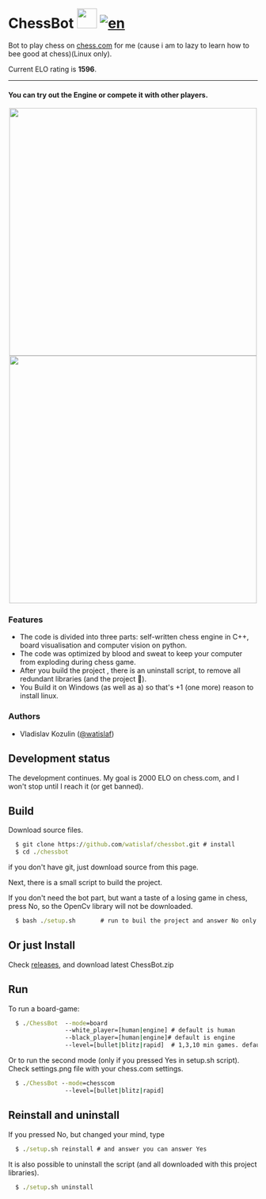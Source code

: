 # ChessBot  <img src="https://user-images.githubusercontent.com/45079123/147250964-53ae261a-dbf4-4c46-9a4d-3f1f3d6d2ab8.png" width="40 px">     [![en](https://img.shields.io/badge/lang-en-yellow.svg)](README.md)


Bot to play chess on [chess.com](https://www.qt.io) for me  (cause
i am to lazy to learn how to bee good at chess)(Linux only).

Current ELO rating is **1596**.
___

#### You can try out the Engine or compete it with other players.

<p align="center">
<img src="https://user-images.githubusercontent.com/45079123/147157396-f7b8a9df-eb38-4eb6-9d52-bf376e4eda51.png" width="500 px">
<img src="https://user-images.githubusercontent.com/45079123/147156687-36e98daf-9ffc-49ea-bd2c-0f997b0d3b96.png" width="500 px" >
</p>

### Features

* The code is divided into three parts: self-written chess engine in C++, board
  visualisation and computer vision on python.
* The code was optimized by blood and sweat to keep your computer from exploding
  during chess game.
* After you build the project , there is an uninstall script, to remove all
  redundant libraries (and the project 🥲).
* You Build it on Windows (as well as a) so that's +1 (one more) reason to
  install linux.

### Authors

* Vladislav Kozulin ([@watislaf](https://github.com/watislaf))

## Development status

The development continues. My goal is 2000 ELO on chess.com, and I won't stop
until I reach it (or get banned).

## Build 

Download source files.

```bat
  $ git clone https://github.com/watislaf/chessbot.git # install
  $ cd ./chessbot
```
if you don't have git, just download source from this page.

Next, there is a small script to build the project.

If you don't need the bot part, but want a taste of a losing game in chess,
press No, so the OpenCv library will not be downloaded.

```bat
  $ bash ./setup.sh       # run to buil the project and answer No only if you do not need 
```


## Or just Install 

Check [releases](https://github.com/watislaf/chessbot/releases), and download latest ChessBot.zip

## Run

To run a board-game:

```bat
  $ ./ChessBot  --mode=board 
                --white_player=[human|engine] # default is human
                --black_player=[human|engine]# default is engine
                --level=[bullet|blitz|rapid]  # 1,3,10 min games. default is bullet
```

Or to run the second mode (only if you pressed Yes in setup.sh script). Check settings.png file with your chess.com settings.

```bat
  $ ./ChessBot --mode=chesscom                 
                --level=[bullet|blitz|rapid]  
```

## Reinstall and uninstall

If you pressed No, but changed your mind, type

```bat
  $ ./setup.sh reinstall # and answer you can answer Yes
```

It is also possible to uninstall the script (and all downloaded with this
project libraries).   

```bat
  $ ./setup.sh uninstall 
```
